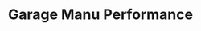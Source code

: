 ---
title: "Garage Manu Performance"
url: /drummondville/garage-manu-performance/
shop: car repair
---
